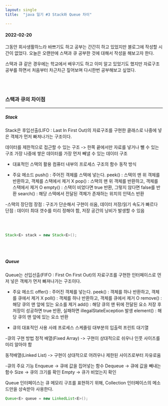 ```yaml
---
layout: single
title:  "java 일기 #3 Stack와 Queue 차이"

---
```


#### 2022-02-20

그동안 회사생활하느라 바쁘기도 하고 공부는 간간히 하고 있었지만 블로그에 작성할 시간이 없었다.
오늘은 오랜만에 스택과 큐 공부한 것에 대해서 작성을 해보고자 한다.



스택과 큐 같은 경우에는 학교에서 배우기도 하고 이미 알고 있었기도 했지만 자료구조 공부를 하면서 
처음부터 차근차근 짚어보며 다시한번 공부해보고 싶었다.

<br/><br/>

### 스택과 큐의 차이점

---

##### Stack
Stack은 후입선출(LIFO : Last In First Out)의 자료구조를 구현한 클래스로 나중에 넣은 객체가 먼저 빠져나가는 구조이다.

데이터를 제한적으로 접근할 수 있는 구조 -> 한쪽 끝에서만 자료를 넣거나 뺄 수 있는 구조
가장 나중에 쌓은 데이터를 가장 먼저 빼낼 수 있는 데이터 구조

- 대표적인 스택의 활용
컴퓨터 내부의 프로세스 구조의 함수 동작 방식

- 주요 메소드
push() : 주어진 객체를 스택에 넣는다.
peek() : 스택의 맨 위 객체를 반환하고, 객체를 스택에서 제거 X
pop() : 스택의 맨 위 객체를 반환하고, 객체를 스택에서 제거 O
empty() : 스택이 비었다면 true 반환, 그렇지 않다면 false를 반환
search() : 해당 스택에서 전달된 객체가 존재하는 위치의 인덱스 반환

-스택의 장단점
장점 : 구조가 단순해서 구현이 쉬움, 데이터 저장/읽기 속도가 빠르다
단점 : 데이터 최대 갯수를 미리 정해야 함, 저장 공간의 낭비가 발생할 수 있음

<br/><br/>

```java
Stack<E> stack = new Stack<E>();
```

<br/><br/>

##### Queue
Queue는 선입선출(FIFO : First On First Out)의 자료구조를 구현한 인터페이스로 먼저 넣은 객체가 먼저 빠져나가는 구조이다.

- 주요 메소드
offer() : 주어진 객체를 넣는다.
peek() : 객체를 하나 반환하고, 객체를 큐에서 제거 X
poll() : 객체를 하나 반환하고, 객체를 큐에서 제거 O
remove() : 해당 큐의 맨 앞에 있는 요소를 제거
add() : 해당 큐의 맨 뒤에 전달된 요소 저장 후 저장이 성공하면 true 반환, 실패하면 illegalStateException 발생
element() : 해당 큐의 맨 앞에 있는 요소 반환

- 큐의 대표적인 사용 사례
프로세스 스케줄링
대부분의 입출력
프린트 대기열

-큐의 구현 방법
정적 배열(Fixed Array) -> 구현이 상대적으로 쉬우나 인풋 사이즈를 미리 알아야 함

동적배열(Linked List) -> 구현이 상대적으로 어려우나 제한된 사이즈로부터 자유로움

-큐의 주요 기능
Enqueue -> 큐에 값을 집어넣는 함수
Dequeue -> 큐에 값을 빼내는 함수
Size -> 큐의 크기를 확인
Empty -> 큐가 비었는지 확인

Queue 인터페이스는 큐 메모리 구조를 표현하기 위해, Collection 인터페이스의 메소드만을 상속받아 사용한다.

```java
Queue<E> queue = new LinkedList<E>();
```


